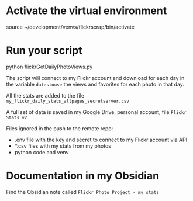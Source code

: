 # Activate the virtual environment
source ~/development/venvs/flickrscrap/bin/activate

# Run your script
python flickrGetDailyPhotoViews.py

The script will connect to my Flickr account and download for each day in the variable `datestouse` the views and favorites for each photo in that day.

All the stats are added to the file `my_flickr_daily_stats_allpages_secretserver.csv`

A full set of data is saved in my Google Drive, personal account, file `Flickr Stats v2`

Files ignored in the push to the remote repo:
- .env file with the key and secret to connect to my Flickr account via API
- *.csv files with my stats from my photos
- python code and venv

# Documentation in my Obsidian
Find the Obsidian note called `Flickr Photo Project - my stats`